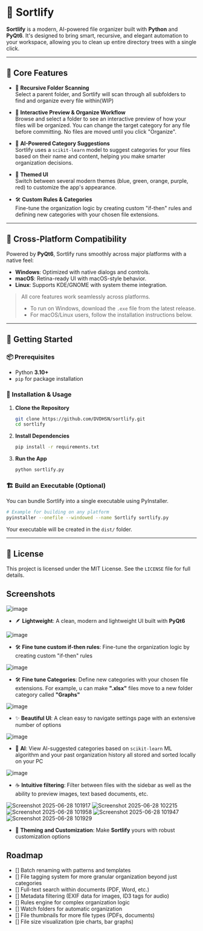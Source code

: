 # 📁 Sortlify

**Sortlify** is a modern, AI-powered file organizer built with **Python** and **PyQt6**. It's designed to bring smart, recursive, and elegant automation to your workspace, allowing you to clean up entire directory trees with a single click.

---

## 🌟 Core Features

- 📂 **Recursive Folder Scanning**  
  Select a parent folder, and Sortlify will scan through all subfolders to find and organize every file within(WIP)

- 📝 **Interactive Preview & Organize Workflow**  
  Browse and select a folder to see an interactive preview of how your files will be organized. You can change the target category for any file before committing. No files are moved until you click "Organize".

- 🤖 **AI-Powered Category Suggestions**  
  Sortlify uses a `scikit-learn` model to suggest categories for your files based on their name and content, helping you make smarter organization decisions.

- 🎨 **Themed UI**  
  Switch between several modern themes (blue, green, orange, purple, red) to customize the app's appearance.

- 🛠 **Custom Rules & Categories**  
  Fine-tune the organization logic by creating custom "if-then" rules and defining new categories with your chosen file extensions.

---

## 🧬 Cross-Platform Compatibility

Powered by **PyQt6**, Sortlify runs smoothly across major platforms with a native feel:

- **Windows**: Optimized with native dialogs and controls.
- **macOS**: Retina-ready UI with macOS-style behavior.
- **Linux**: Supports KDE/GNOME with system theme integration.

> All core features work seamlessly across platforms.
> - To run on Windows, download the `.exe` file from the latest release.
> - For macOS/Linux users, follow the installation instructions below.

---

## 🚀 Getting Started

### 📦 Prerequisites

- Python **3.10+**
- `pip` for package installation

### 🧰 Installation & Usage

1.  **Clone the Repository**
    ```bash
    git clone https://github.com/DVDHSN/sortlify.git
    cd sortlify
    ```

2.  **Install Dependencies**
    ```bash
    pip install -r requirements.txt
    ```

3.  **Run the App**
    ```bash
    python sortlify.py
    ```

### 🏗 Build an Executable (Optional)

You can bundle Sortlify into a single executable using PyInstaller.

```bash
# Example for building on any platform
pyinstaller --onefile --windowed --name Sortlify sortlify.py
```

Your executable will be created in the `dist/` folder.

---

## 🪪 License

This project is licensed under the MIT License. See the `LICENSE` file for full details.

## Screenshots
![image](https://github.com/user-attachments/assets/00fcc1f6-58f8-43c6-973c-8c18c958d678)

- 🪶 **Lightweight**: A clean, modern and lightweight UI built with **PyQt6**

![image](https://github.com/user-attachments/assets/219e2d98-d91f-423c-be64-cecc0f791637)

- 🛠️ **Fine tune custom if-then rules**: Fine-tune the organization logic by creating custom "if-then" rules

![image](https://github.com/user-attachments/assets/455a2cb5-5213-4204-951a-d9037bfb407e)

- 🛠️ **Fine tune Categories**: Define new categories with your chosen file extensions. For example, u can make **".xlsx"** files move to a new folder category called **"Graphs"**

![image](https://github.com/user-attachments/assets/4287806f-d003-4547-bd35-65b243e3b19b)

- ✨ **Beautiful UI**: A clean easy to navigate settings page with an extensive number of options

![image](https://github.com/user-attachments/assets/d2777892-de70-4e27-8f83-7096a25a2d34)

- 🤖 **AI**: View AI-suggested categories based on `scikit-learn` ML algorithm and your past organization history all stored and sorted locally on your PC 

![image](https://github.com/user-attachments/assets/790fdefd-d6f2-4bf2-b958-4a8a7fceb6ae)

- ☕ **Intuitive filtering**: Filter between files with the sidebar as well as the ability to preview images, text based documents, etc.

![Screenshot 2025-06-28 101917](https://github.com/user-attachments/assets/71207fbb-6868-423a-b18e-bfe3a8e9a964)
![Screenshot 2025-06-28 102215](https://github.com/user-attachments/assets/25045fa0-fc65-45b8-b9c0-1bf00e4c7732)
![Screenshot 2025-06-28 101958](https://github.com/user-attachments/assets/f0f04e92-fd47-4ba9-99c9-bd0ea89b325a)
![Screenshot 2025-06-28 101947](https://github.com/user-attachments/assets/cc2f1c08-1b3a-40be-b87b-d597052b6bdd)
![Screenshot 2025-06-28 101929](https://github.com/user-attachments/assets/6a8b76f3-e3e4-44ca-af2f-7deb72096113)

- 🎨 **Theming and Customization**: Make **Sortlify** yours with robust customization options

## Roadmap

- [] Batch renaming with patterns and templates
- [] File tagging system for more granular organization beyond just categories
- [] Full-text search within documents (PDF, Word, etc.)
- [] Metadata filtering (EXIF data for images, ID3 tags for audio)
- [] Rules engine for complex organization logic
- [] Watch folders for automatic organization
- [] File thumbnails for more file types (PDFs, documents)
- [] File size visualization (pie charts, bar graphs)


